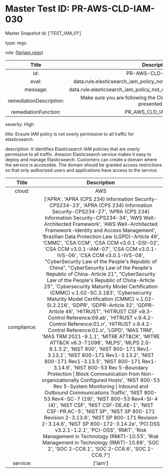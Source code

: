 



# Master Test ID: PR-AWS-CLD-IAM-030


Master Snapshot Id: ['TEST_IAM_01']

type: rego

rule: [file(iam.rego)]  
  
  
  
  

|Title|Description|
| :---: | :---: |
|id: |PR-AWS-CLD-IAM-030|
|eval: |data.rule.elasticsearch_iam_policy_not_overly_permissive_to_all_traffic|
|message: |data.rule.elasticsearch_iam_policy_not_overly_permissive_to_all_traffic_err|
|remediationDescription: |Make sure you are following the Cloudformation template format presented <a href='https://boto3.amazonaws.com/v1/documentation/api/latest/reference/services/iam.html#IAM.Client.list_policy_versions' target='_blank'>here</a>|
|remediationFunction: |PR_AWS_CLD_IAM_030.py|


severity: High

title: Ensure IAM policy is not overly permissive to all traffic for elasticsearch.

description: It identifies Elasticsearch IAM policies that are overly permissive to all traffic. Amazon Elasticsearch service makes it easy to deploy and manage Elasticsearch. Customers can create a domain where the service is accessible. The domain should be granted access restrictions so that only authorized users and applications have access to the service.  
  
  

|Title|Description|
| :---: | :---: |
|cloud: |AWS|
|compliance: |['APRA', 'APRA (CPS 234) Information Security-CPS234-23', 'APRA (CPS 234) Information Security-CPS234-27', 'APRA (CPS 234) Information Security-CPS234-34', 'AWS Well-Architected Framework', 'AWS Well-Architected Framework-Identity and Access Management', 'Brazilian Data Protection Law (LGPD)-Article 49', 'CMMC', 'CSA CCM', 'CSA CCM v3.0.1-DSI-02', 'CSA CCM v3.0.1-IAM-07', 'CSA CCM v3.0.1-IVS-06', 'CSA CCM v3.0.1-IVS-08', "CyberSecurity Law of the People's Republic of China", "CyberSecurity Law of the People's Republic of China-Article 21", "CyberSecurity Law of the People's Republic of China-Article 25", 'Cybersecurity Maturity Model Certification (CMMC) v.1.02-SC.3.183', 'Cybersecurity Maturity Model Certification (CMMC) v.1.02-SI.2.216', 'GDPR', 'GDPR-Article 32', 'GDPR-Article 46', 'HITRUST', 'HITRUST CSF v9.3-Control Reference:09.ab', 'HITRUST v.9.4.2-Control Reference:01.n', 'HITRUST v.9.4.2-Control Reference:01.o', 'LGPD', 'MAS TRM', 'MAS TRM 2021-9.1.1', 'MITRE ATT&CK', 'MITRE ATT&CK v6.3-T1098', 'MLPS', 'MLPS 2.0-8.1.3.2', 'NIST 800', 'NIST 800-171 Rev1-3.13.1', 'NIST 800-171 Rev1-3.13.2', 'NIST 800-171 Rev1-3.13.5', 'NIST 800-171 Rev1-3.14.6', 'NIST 800-53 Rev 5-Boundary Protection \| Block Communication from Non-organizationally Configured Hosts', 'NIST 800-53 Rev 5-System Monitoring \| Inbound and Outbound Communications Traffic', 'NIST 800-53 Rev4-SC-7 (19)', 'NIST 800-53 Rev4-SI-4 (4)', 'NIST CSF', 'NIST CSF-DE.AE-1', 'NIST CSF-PR.AC-5', 'NIST SP', 'NIST SP 800-171 Revision 2-3.13.6', 'NIST SP 800-171 Revision 2-3.14.6', 'NIST SP 800-172-3.14.2e', 'PCI DSS v3.2.1-1.2.1', 'PCI-DSS', 'RMiT', 'Risk Management in Technology (RMiT)-10.55', 'Risk Management in Technology (RMiT)-10.68', 'SOC 2', 'SOC 2-CC6.1', 'SOC 2-CC6.6', 'SOC 2-CC6.7']|
|service: |['iam']|



[file(iam.rego)]: https://github.com/prancer-io/prancer-compliance-test/tree/master/aws/cloud/iam.rego
